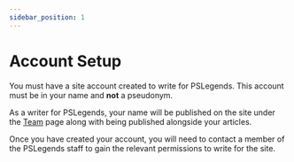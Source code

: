 ```yaml
---
sidebar_position: 1
---
```


# Account Setup

You must have a site account created to write for PSLegends. This account must be in your name and **not** a pseudonym.

As a writer for PSLegends, your name will be published on the site under the [Team](https://pslegends.com/team/) page along with being published alongside your articles.

Once you have created your account, you will need to contact a member of the PSLegends staff to gain the relevant permissions to write for the site.
